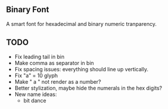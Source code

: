 ## Binary Font
A smart font for hexadecimal and binary numeric tranparency.

## TODO
- Fix leading tail in bin
- Make comma as separator in bin
- Fix spacing issues: everything should line up vertically.
- Fix "a" = 10 glyph
- Make " a " not render as a number?
- Better stylization, maybe hide the numerals in the hex digits?
- New name ideas:
    - bit dance
